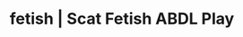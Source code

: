 ---
categories:
- Body Positivity
- Lingerie Art
- Alt Romance
- Sensual Cosplay
- Scat Fetish
image: /assets/images/1747714220074.jpg
layout: post
schema:
  description: Premium adult content featuring ABDL Play, Scat Fetish. High-quality
    artwork with provocative themes.
  keywords:
  - Mindful Kink
  - ABDL Play
  - Vintage Boudoir
  - Lingerie Art
  - Slow Burn
  - Spiritual Kink
  - Scat Fetish
  name: 1747714220074 | ABDL Play Scat Fetish
  type: VisualArtwork
seo:
  description: Featured content with high-quality Scat Fetish, ABDL Play. HD images
    available.
  keywords: Scat Fetish, ABDL Play
  og_image: /assets/images/1747714220074.jpg
  schema_type: VisualArtwork
tags:
- '#fetish'
- ABDL Play
- Scat Fetish
title: fetish | Scat Fetish ABDL Play
---